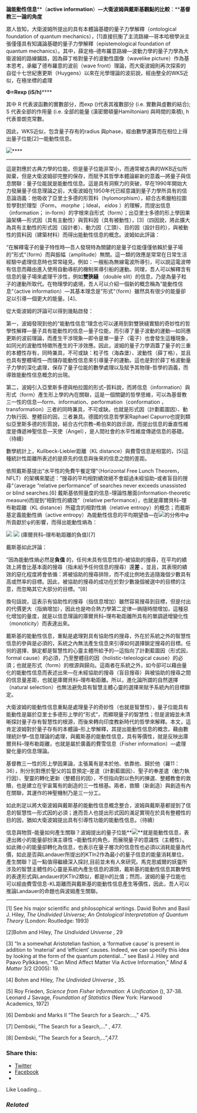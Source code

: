 **論能動性信息****（****active information****）****—****大衛波姆與戴斯基觀點****的比較****：****基督教三一論的角度**

眾人皆知，大衛波姆所提出的具有本體論基礎的量子力學解釋（ontological foundation of quantum mechanics），[1]直接抗衡了主流路線—哥本哈根學派主張僅僅具有知識論基礎的量子力學解釋（epistemological foundation of quantum mechanics）。其中，薛定格–德布羅意路線—波動力學的量子力學為大衛波姆的路線鋪路，因為薛丁格對量子的波動性圖像（wavelike picture）作為基本思考，承繼了德布羅意的波前（wave front）理論，而大衛波姆則再次探索的自從十七世紀惠更斯（Huygens）以來在光學理論的波前說，經由整全的WKS近似，在極坐標的處理

**Φ=Rexp (iS/h)******

其中 R 代表波函數的實數部分，而exp ()代表其複數部分 (i.e. 實數與虛數的結合); S 代表全部的作用量 (i.e. 全部的能量 (漢密爾頓量Hamiltonian) 與時間的乘積), h 代表普朗克常數。

因此，WKS近似，包含量子存有的radius 與phase，經由數學運算而在相位上得出量子位能[2]—能動性信息。

**![](\\DOCUME~1\\ANTONI~1\\LOCALS~1\\Temp\\msohtml11\\clip_image002.gif)******

****

這是對應於古典力學的位能，但是量子位能非常小，而通常被古典的WKB近似所拋棄，但是大衛波姆卻完整的保存，而賦予其哲學本體論嶄新的意義—將量子與信息關聯：量子位能就是能動性信息。這是具有洞察力的突破，早在1990年開始大力發展量子信息理論之前，大衛波姆在1950年代已經意識到量子力學所具有的信息論涵義：他吸收了亞里士多德的形質料（hylomorphism），綜合古希臘柏拉圖哲學對於理型（Form， _morphe_ ；Ideal， _eidos_ ）的理解，而提出信息（information； in-form）的字根來自形式（form）；出亞里士多德的形上學因果論架構—形式因（具有主動性）與質料因（具有被動性），[3]（四因說，將此擴大為具有主動性的形式因（設計者）、動力因（工頭）、目的因（設計目的），與被動性的質料因（建築材料）而得出能動性信息的概念。波姆如此評論：

“在解釋電子的量子特性時—吾人發現特為關鍵的是量子位能僅僅依賴於量子場的”形式“（form）而與振幅（amplitude）無關。這一類的效應是常常在日常生活經驗中處理信息時也常常碰見。例如：一艘船為無線電波所導引，可以說這電波帶有信息而藉由進入使用自動導航的機制來導引船的運動。同理，吾人可以解釋含有信息的量子場來處理干涉性，例如**雙狹縫** （double slit）的信息，乃是為量子粒子的運動所取代。在物理學的處境，吾人可以介紹一個新的概念稱為”能動性信息“（active information）—其基本理念是”形式“（form）雖然具有很少的能量卻足以引導一個更大的能量。[4]、

從大衛波姆的評論可以得到幾點啟發：

第一，波姆發現到他的“能動性信息“理念也可以運用到對雙狹縫實驗的奇妙性的哲學性解釋—量子具有能動性的信息—量子位能，而引導了量子波動的運動—如同惠更斯的波前理論，而產生干涉現象—即令是單一量子（電子）也會發生這種現象，如同光的波動性特徵所產生的干涉效應。因此，波姆的量子力學涵蓋了量子的三重的本體性存有，同時兼具，不可或缺：粒子性（海森堡）、波動性（薛丁格），並且也具有整體場性—而儲存能動性信息來引導量子的運動。這也是對於薛丁格波動量子力學的深化處理，保存了量子位能的數學處理以及賦予其物理–哲學的涵義，而導致能動性信息概念的出現。

第二，波姆引入亞里斯多德與柏拉圖的形式–質料說，而將信息（information）與形式（form）產生形上學的內在關聯，這是一個關鍵的哲學思維，可以為基督教三一性的信息—form、information、performation（conformation ，transformation）三者的同時兼具，不可或缺。也就是形式因（計劃藍圖因）、動力執行因、整體目的因，三者兼具。德國的信息哲學家Raphael Capurro也提到類似亞里斯多德的形質說，結合古代宗教–希伯來的啟示說，而提出信息的垂直性維度是傳遞神聖信息—天使（Angel），是人間社會的水平性維度傳遞信息的基礎。（待續）

數學統計上，Kullbeck-Liebler距離（KL distance）與費雪信息是相當的，[5]這種統計性距離所表述的是原先的信息與後來的信息之間的差距。

依照戴斯基提出“水平性的免費午餐定理“（Horizontal Free Lunch Theorem， NFLT）的架構來闡述：”搜尋的平均相對績效絕不會超過未經協助–或者盲目的搜尋“（average “relative performance” of searches never exceeds unassisted or blind searches.[6] 戴斯基依照量度的信息–理論性層面(information-theoretic measure)而提到“相對性的績效”（relative performance），也就是庫爾貝科–理布勒距離（KL distance）所蘊含的相對性熵（relative entropy）的概念；而戴斯基定義能動性熵（active entropy）為能動性信息的平均期望值—在![](\\DOCUME~1\\ANTONI~1\\LOCALS~1\\Temp\\msohtml11\\clip_image004.gif)的分佈中φ所貢獻於ψ的影響，而得出能動性熵為：

![](\\DOCUME~1\\ANTONI~1\\LOCALS~1\\Temp\\msohtml11\\clip_image006.gif) ![](\\DOCUME~1\\ANTONI~1\\LOCALS~1\\Temp\\msohtml11\\clip_image008.gif) (庫爾貝科–理布勒距離的負值)[7]

戴斯基如此評論：

“因為能動性熵必然是**負值** 的，任何未具有信息性的–被協助的搜尋，在平均的績效上將會比基本面的搜尋（指未給予任何信息的搜尋）還**差** 。並且，其表現的績效的惡化程度將會依循：將被協助的搜尋排除，而不成比例地去追隨幾個少數具有高或然率的目標。因此，被協助的搜尋的成功在於對少數幾個被選中的目標的注意，而忽略其它大部分的目標。“[8]

換句話說，這表示有協助性的搜尋（指信息增加）雖然容易搜尋到目標，但是付出的代價更大（指熵增加），因此也是吻合熱力學第二定律—熵隨時間增加，這種惡化增加的量度，就是以信息理論的庫爾貝科–理布勒距離所具有的單調遞增變化性（monoticity）而表達出來。

戴斯基的能動性信息，重點是處理對具有協助性的搜尋，外在於系統之外的智慧性信息的參與是必須的，系統之內無法產生信息來引導如何選擇鎖定搜尋的目標。任何的選擇、鎖定都是智慧性的心靈主體所給予的—這指向了計劃藍圖因（形式因， formal cause）的必須，乃至整體目的因（holistic-teleological cause）的必須；也就是形式（form）的根源與歸向。這兩者在系統之外，如今卻可以藉由量化的能動性信息而表述出來—在未經協助的搜尋（盲目搜尋）與被協助的搜尋之間的信息量差距，也就是庫爾貝科–理布勒距離。所以，進化論所謂的自然選擇（natural selection）也無法避免具有智慧主體心靈的選擇來賦予系統內的目標鎖定。

大衛波姆的能動性信息重點是處理量子的奇妙性（也就是智慧性），量子位能具有能動性是屬於亞里士多德形上學的“形式“，而顯現量子的智慧性；但是波姆並未清晰探討量子存有智慧性的根源，而後來轉向印度教新時代的哲學來解釋。本文，這肯定波姆對於量子存有的本體論–形上學解釋，其提出能動性信息的概念，藉由數理統計學–信息理論的處理，與戴斯基的能動性信息，具有等價性，就是反映出庫爾貝科–理布勒距離，也就是屬於廣義的費雪信息（Fisher information）—處理變化量的信息理論。

基督教三一性的形上學因果論，主張萬有是本於他、依靠他、歸於他（羅11：36），則分別對應於聖父的旨意預定–差遣（計劃藍圖因）、聖子的奉差遣（動力執行因）、聖靈的轉化更新（整體目的因），不但指向對以色列的揀選、整體教會的救贖，也是建立在宇宙萬有的創造的三一性根基。兩者，救贖（新創造）與創造有內在關聯，其運作的神聖機制乃是三一分工。

如此則足以將大衛波姆與戴斯基的能動性信息概念整合，波姆與戴斯基都提到了信息的智慧性—形式因的必須；進而吾人也提出形式因的滿足實現在於具有整體性的目的因，猶如大衛波姆提出具有引導性功能的能動性信息。（待續）

信息與物質–能量如何產生關聯？波姆提出的量子位能**![](\\DOCUME~1\\ANTONI~1\\LOCALS~1\\Temp\\msohtml11\\clip_image002.gif)**就是能動性信息，表達出微小的能量卻扮演主導性 –能動性的角色，而展現量子的意識性（主體性）。如此微小的能量卻轉化為信息，也表示在量子層次的信息性也必須以消耗能量為代價，如此是否與Landauer所提出的KTln2作為最小的量子信息的能量消耗單位，產生關聯？這一點值得繼續深入探討,目前並未有人來研究。馬克思威爾的妖靈所涉及的智慧主體性的心靈是系統內產生信息的源頭，戴斯基的能動性信息其數學性的表達形式與Landauer的KTln2類似，都是ln的比值；然而，波姆的量子位能也可以經由費雪信息-KL距離而與戴斯基的能動性信息產生等價性，因此，吾人可以推論Landauer的命題也與波姆產生關聯。

* * *

[1] See his major scientific and philosophical writings. David Bohm and Basil J. Hiley, _The Undivided Universe; An Ontological Interpretation of Quantum Theory_ (London: Routledge: 1993)

[2]Bohm and Hiley, _The Undivided Universe_ , 29

[3] “In a somewhat Aristotelian fashion, a ‘formative cause’ is present in addition to ‘material’ and ‘efficient’ causes. Indeed, we can specify this idea by looking at the form of the quantum potential…” see Basil J. Hiley and Paavo Pylkkänen, “ Can Mind Affect Matter Via Active Information,” _Mind & Matter_ 3/2 (2005): 19.

[4] Bohm and Hiley, _The Undivided Universe_ , 35.

[5] Roy Frieden, _Science from Fisher Information: A Unification_ (), 37-38. Leonard J Savage, _Foundation of Statistics_ (New York: Harwood Academics, 1972)

[6] Dembski and Marks II “The Search for a Search:…,” 475.

[7] Dembski, ”The Search for a Search,…” , 477.

[8] Dembski, ”The Search for a Search,…”,477.

### Share this:

  * [Twitter](https://aubinchang.wordpress.com/2013/08/29/%e8%ab%96%e8%83%bd%e5%8b%95%e6%80%a7%e4%bf%a1%e6%81%af%ef%bc%88active-information%ef%bc%89-%e5%a4%a7%e8%a1%9b%e6%b3%a2%e5%a7%86%ef%bc%88david-bohm%ef%bc%89%e8%88%87%e6%88%b4%e6%96%af%e5%9f%ba/?share=twitter "Click to share on Twitter")
  * [Facebook](https://aubinchang.wordpress.com/2013/08/29/%e8%ab%96%e8%83%bd%e5%8b%95%e6%80%a7%e4%bf%a1%e6%81%af%ef%bc%88active-information%ef%bc%89-%e5%a4%a7%e8%a1%9b%e6%b3%a2%e5%a7%86%ef%bc%88david-bohm%ef%bc%89%e8%88%87%e6%88%b4%e6%96%af%e5%9f%ba/?share=facebook "Click to share on Facebook")
  * 


Like Loading...

### _Related_
